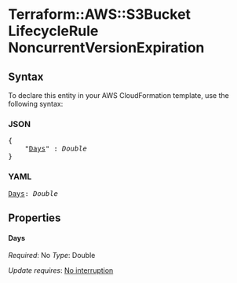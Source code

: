 # Terraform::AWS::S3Bucket LifecycleRule NoncurrentVersionExpiration

## Syntax

To declare this entity in your AWS CloudFormation template, use the following syntax:

### JSON

<pre>
{
    "<a href="#days" title="Days">Days</a>" : <i>Double</i>
}
</pre>

### YAML

<pre>
<a href="#days" title="Days">Days</a>: <i>Double</i>
</pre>

## Properties

#### Days

_Required_: No
_Type_: Double

_Update requires_: [No interruption](https://docs.aws.amazon.com/AWSCloudFormation/latest/UserGuide/using-cfn-updating-stacks-update-behaviors.html#update-no-interrupt)

